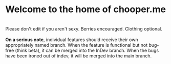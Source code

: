 # Welcome to the home of chooper.me
<br>
Please don't edit if you aren't sexy. Berries encouraged. Clothing optional.<br>
<br>
<b>On a serious note</b>, individual features should receive their own appropriately named branch. When the feature is functional but not bug-free (think beta), it can be merged into the InDev branch. When the bugs have been ironed out of indev, it will be merged into the main branch.
